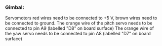 
### **Gimbal:**
Servomotors red wires need to be connected to +5 V, brown wires need to be connected to ground.
The orange wire of the pitch servo needs to be connected to pin A9 (labelled "D8" on board surface) 
The orange wire of the yaw servo needs to be connected to pin A8 (labelled "D7" on board surface) 